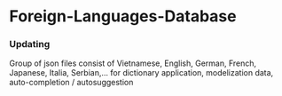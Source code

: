 # Foreign-Languages-Database
### Updating
Group of json files consist of Vietnamese, English, German, French, Japanese, Italia, Serbian,... for dictionary application, modelization data, auto-completion / autosuggestion
